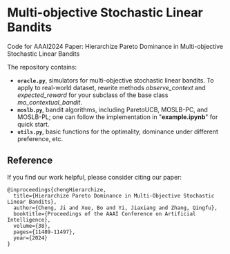 # Multi-objective Stochastic Linear Bandits

Code for AAAI2024 Paper: Hierarchize Pareto Dominance in Multi-objective Stochastic Linear Bandits

The repository contains: 
- <code>**oracle.py**</code>, simulators for multi-objective stochastic linear bandits. To apply to real-world dataset, rewrite methods *observe_context* and *expected_reward* for your subclass of the base class *mo_contextual_bandit*.
- <code>**moslb.py**</code>, bandit algorithms, including ParetoUCB, MOSLB-PC, and MOSLB-PL; one can follow the implementation in "**example.ipynb**" for quick start.
- <code>**utils.py**</code>, basic functions for the optimality, dominance under different preference, etc. 

## Reference

If you find our work helpful, please consider citing our paper:
```
@inproceedings{chengHierarchize,
  title={Hierarchize Pareto Dominance in Multi-Objective Stochastic Linear Bandits},
  author={Cheng, Ji and Xue, Bo and Yi, Jiaxiang and Zhang, Qingfu},
  booktitle={Proceedings of the AAAI Conference on Artificial Intelligence},
  volume={38},
  pages={11489-11497},
  year={2024}
}
```

